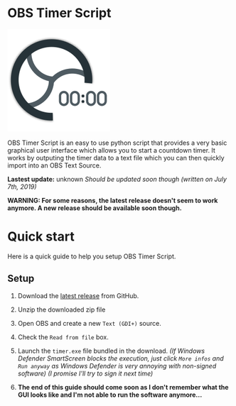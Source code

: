 # OBS Timer Script
![Logo](logo.png)

OBS Timer Script is an easy to use python script that provides a very basic graphical user interface which allows you to start a countdown timer.
It works by outputing the timer data to a text file which you can then quickly import into an OBS Text Source.

**Lastest update:** unknown
*Should be updated soon though (written on July 7th, 2019)*

**WARNING: For some reasons, the latest release doesn't seem to work anymore. A new release should be available soon though.**

# Quick start

Here is a quick guide to help you setup OBS Timer Script.

## Setup

 1. Download the [latest release](https://github.com/Alexinfos/obs-timer-script/archive/master.zip) from GitHub.
 2. Unzip the downloaded zip file
 3. Open OBS and create a new `Text (GDI+)` source.
 4. Check the `Read from file` box.
 5. Launch the `timer.exe` file bundled in the download. *(If Windows Defender SmartScreen blocks the execution, just click `More infos` and `Run anyway` as Windows Defender is very annoying with non-signed software) (I promise I'll try to sign it next time)*

 6. **The end of this guide should come soon as I don't remember what the GUI looks like and I'm not able to run the software anymore...**
